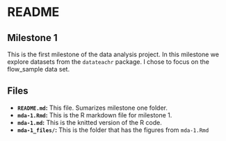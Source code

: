 # README

## Milestone 1
This is the first milestone of the data analysis project. In this milestone we explore datasets from the `datateachr` package. I chose to focus on the flow_sample data set.

## Files
- **`README.md`:** This file. Sumarizes milestone one folder.
- **`mda-1.Rmd`:** This is the R markdown file for milestone 1.
- **`mda-1.md`:** This is the knitted version of the R code.
- **`mda-1_files/`:** This is the folder that has the figures from `mda-1.Rmd`
